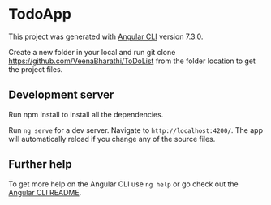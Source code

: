 # TodoApp

This project was generated with [Angular CLI](https://github.com/angular/angular-cli) version 7.3.0.

Create a new folder in your local and run git clone https://github.com/VeenaBharathi/ToDoList from the folder location to get the project files. 

## Development server

Run npm install to install all the dependencies.

Run `ng serve` for a dev server. Navigate to `http://localhost:4200/`. The app will automatically reload if you change any of the source files.

## Further help

To get more help on the Angular CLI use `ng help` or go check out the [Angular CLI README](https://github.com/angular/angular-cli/blob/master/README.md).
